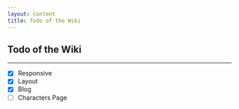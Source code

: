 ```yaml
--- 
layout: content
title: Todo of the Wiki
---
```

## Todo of the Wiki
---
- [x] Responsive
- [x] Layout
- [x] Blog
- [ ] Characters Page